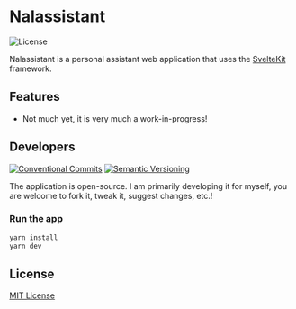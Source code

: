 # Nalassistant
![License][license-badge]


Nalassistant is a personal assistant web application that uses the [SvelteKit](https://kit.svelte.dev/) framework.

## Features

* Not much yet, it is very much a work-in-progress!

## Developers
[![Conventional Commits][convcom-badge]][convcom-ref]
[![Semantic Versioning][semver-badge]][semver-ref]

The application is open-source. I am primarily developing it for myself, you are welcome to fork it, tweak it, suggest changes, etc.!

### Run the app
```bash
yarn install
yarn dev
```

## License

[MIT License][license]

<!-- Hyperlinks -->
[license]: ./LICENSE
[license-badge]: https://img.shields.io/github/license/AdrienHallet/nalassistant?style=flat-square
[convcom-badge]: https://img.shields.io/badge/Conventional%20Commits-1.0.0-green.svg?style=flat-square
[convcom-ref]: https://conventionalcommits.org
[semver-badge]: https://img.shields.io/badge/Semantic%20Versioning-2.0.0-green.svg?style=flat-square
[semver-ref]: https://semver.org/
